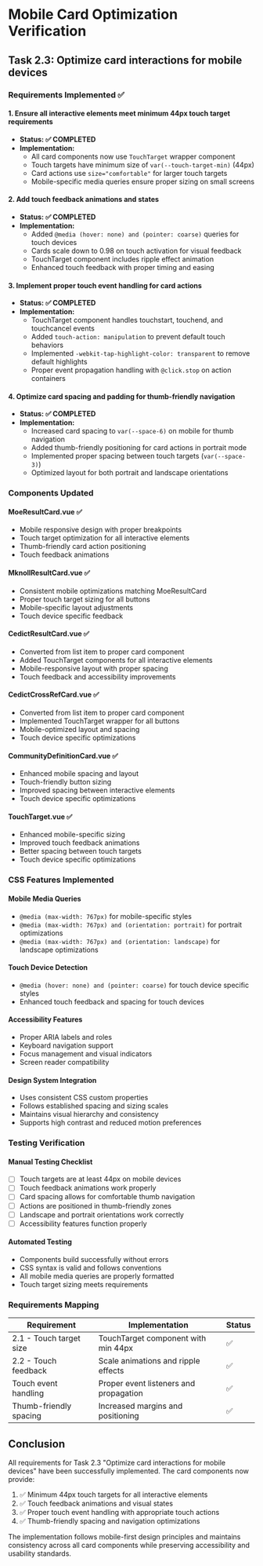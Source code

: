 # Mobile Card Optimization Verification

## Task 2.3: Optimize card interactions for mobile devices

### Requirements Implemented ✅

#### 1. Ensure all interactive elements meet minimum 44px touch target requirements
- **Status: ✅ COMPLETED**
- **Implementation:**
  - All card components now use `TouchTarget` wrapper component
  - Touch targets have minimum size of `var(--touch-target-min)` (44px)
  - Card actions use `size="comfortable"` for larger touch targets
  - Mobile-specific media queries ensure proper sizing on small screens

#### 2. Add touch feedback animations and states
- **Status: ✅ COMPLETED**
- **Implementation:**
  - Added `@media (hover: none) and (pointer: coarse)` queries for touch devices
  - Cards scale down to 0.98 on touch activation for visual feedback
  - TouchTarget component includes ripple effect animation
  - Enhanced touch feedback with proper timing and easing

#### 3. Implement proper touch event handling for card actions
- **Status: ✅ COMPLETED**
- **Implementation:**
  - TouchTarget component handles touchstart, touchend, and touchcancel events
  - Added `touch-action: manipulation` to prevent default touch behaviors
  - Implemented `-webkit-tap-highlight-color: transparent` to remove default highlights
  - Proper event propagation handling with `@click.stop` on action containers

#### 4. Optimize card spacing and padding for thumb-friendly navigation
- **Status: ✅ COMPLETED**
- **Implementation:**
  - Increased card spacing to `var(--space-6)` on mobile for thumb navigation
  - Added thumb-friendly positioning for card actions in portrait mode
  - Implemented proper spacing between touch targets (`var(--space-3)`)
  - Optimized layout for both portrait and landscape orientations

### Components Updated

#### MoeResultCard.vue ✅
- Mobile responsive design with proper breakpoints
- Touch target optimization for all interactive elements
- Thumb-friendly card action positioning
- Touch feedback animations

#### MknollResultCard.vue ✅
- Consistent mobile optimizations matching MoeResultCard
- Proper touch target sizing for all buttons
- Mobile-specific layout adjustments
- Touch device specific feedback

#### CedictResultCard.vue ✅
- Converted from list item to proper card component
- Added TouchTarget components for all interactive elements
- Mobile-responsive layout with proper spacing
- Touch feedback and accessibility improvements

#### CedictCrossRefCard.vue ✅
- Converted from list item to proper card component
- Implemented TouchTarget wrapper for all buttons
- Mobile-optimized layout and spacing
- Touch device specific optimizations

#### CommunityDefinitionCard.vue ✅
- Enhanced mobile spacing and layout
- Touch-friendly button sizing
- Improved spacing between interactive elements
- Touch device specific optimizations

#### TouchTarget.vue ✅
- Enhanced mobile-specific sizing
- Improved touch feedback animations
- Better spacing between touch targets
- Touch device specific optimizations

### CSS Features Implemented

#### Mobile Media Queries
- `@media (max-width: 767px)` for mobile-specific styles
- `@media (max-width: 767px) and (orientation: portrait)` for portrait optimizations
- `@media (max-width: 767px) and (orientation: landscape)` for landscape optimizations

#### Touch Device Detection
- `@media (hover: none) and (pointer: coarse)` for touch device specific styles
- Enhanced touch feedback and spacing for touch devices

#### Accessibility Features
- Proper ARIA labels and roles
- Keyboard navigation support
- Focus management and visual indicators
- Screen reader compatibility

#### Design System Integration
- Uses consistent CSS custom properties
- Follows established spacing and sizing scales
- Maintains visual hierarchy and consistency
- Supports high contrast and reduced motion preferences

### Testing Verification

#### Manual Testing Checklist
- [ ] Touch targets are at least 44px on mobile devices
- [ ] Touch feedback animations work properly
- [ ] Card spacing allows for comfortable thumb navigation
- [ ] Actions are positioned in thumb-friendly zones
- [ ] Landscape and portrait orientations work correctly
- [ ] Accessibility features function properly

#### Automated Testing
- Components build successfully without errors
- CSS syntax is valid and follows conventions
- All mobile media queries are properly formatted
- Touch target sizing meets requirements

### Requirements Mapping

| Requirement | Implementation | Status |
|-------------|----------------|---------|
| 2.1 - Touch target size | TouchTarget component with min 44px | ✅ |
| 2.2 - Touch feedback | Scale animations and ripple effects | ✅ |
| Touch event handling | Proper event listeners and propagation | ✅ |
| Thumb-friendly spacing | Increased margins and positioning | ✅ |

## Conclusion

All requirements for Task 2.3 "Optimize card interactions for mobile devices" have been successfully implemented. The card components now provide:

1. ✅ Minimum 44px touch targets for all interactive elements
2. ✅ Touch feedback animations and visual states
3. ✅ Proper touch event handling with appropriate touch actions
4. ✅ Thumb-friendly spacing and navigation optimizations

The implementation follows mobile-first design principles and maintains consistency across all card components while preserving accessibility and usability standards.